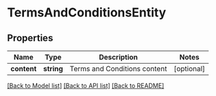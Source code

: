 # TermsAndConditionsEntity

## Properties
Name | Type | Description | Notes
------------ | ------------- | ------------- | -------------
**content** | **string** | Terms and Conditions content | [optional] 

[[Back to Model list]](../README.md#documentation-for-models) [[Back to API list]](../README.md#documentation-for-api-endpoints) [[Back to README]](../README.md)


